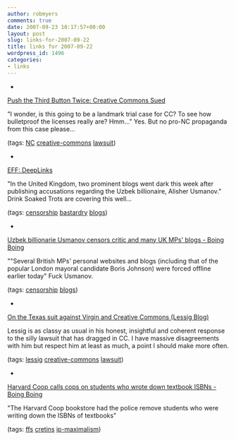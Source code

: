 ```yaml
---
author: robmyers
comments: true
date: 2007-09-23 10:17:57+00:00
layout: post
slug: links-for-2007-09-22
title: links for 2007-09-22
wordpress_id: 1496
categories:
- links
---
```


  

  *   


[Push the Third Button Twice: Creative Commons Sued](http://dustrunners.blogspot.com/2007/09/creative-commons-sued.html)

  


"I wonder, is this going to be a landmark trial case for CC? To see how bulletproof the licenses really are? Hmm..." Yes. But no pro-NC propaganda from this case please...

  


(tags: [NC](http://del.icio.us/robmyers/NC) [creative-commons](http://del.icio.us/robmyers/creative-commons) [lawsuit](http://del.icio.us/robmyers/lawsuit))

  

  

  *   


[EFF: DeepLinks](http://www.eff.org/deeplinks/archives/005455.php)

  


"In the United Kingdom, two prominent blogs went dark this week after publishing accusations regarding the Uzbek billionaire, Alisher Usmanov." Drink Soaked Trots are covering this well...

  


(tags: [censorship](http://del.icio.us/robmyers/censorship) [bastardry](http://del.icio.us/robmyers/bastardry) [blogs](http://del.icio.us/robmyers/blogs))

  

  

  *   


[Uzbek billionarie Usmanov censors critic and many UK MPs' blogs - Boing Boing](http://www.boingboing.net/2007/09/22/uzbek-billionarie-us.html)

  


""Several British MPs' personal websites and blogs (including that of the popular London mayoral candidate Boris Johnson) were forced offline earlier today" Fuck Usmanov.

  


(tags: [censorship](http://del.icio.us/robmyers/censorship) [blogs](http://del.icio.us/robmyers/blogs))

  

  

  *   


[On the Texas suit against Virgin and Creative Commons (Lessig Blog)](http://lessig.org/blog/2007/09/on_the_texas_suit_against_virg.html)

  


Lessig is as classy as usual in his honest, insightful and coherent response to the silly lawsuit that has dragged in CC. I have massive disagreements with him but respect him at least as much, a point I should make more often.

  


(tags: [lessig](http://del.icio.us/robmyers/lessig) [creative-commons](http://del.icio.us/robmyers/creative-commons) [lawsuit](http://del.icio.us/robmyers/lawsuit))

  

  

  *   


[Harvard Coop calls cops on students who wrote down textbook ISBNs - Boing Boing](http://www.boingboing.net/2007/09/22/harvard-coop-arrests.html)

  


"The Harvard Coop bookstore had the police remove students who were writing down the ISBNs of textbooks"

  


(tags: [ffs](http://del.icio.us/robmyers/ffs) [cretins](http://del.icio.us/robmyers/cretins) [ip-maximalism](http://del.icio.us/robmyers/ip-maximalism))

  

  
  


